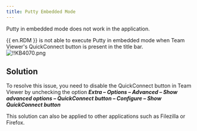 ```yaml
---
title: Putty Embedded Mode
---
```

Putty in embedded mode does not work in the application.  

{{ en.RDM }} is not able to execute Putty in embedded mode when Team Viewer's QuickConnect button is present in the title bar.  
![!!KB4070.png](/img/en/kb/KB4070.png)  
## Solution
To resolve this issue, you need to disable the QuickConnect button in Team Viewer by unchecking the option ***Extra – Options – Advanced – Show advanced options – QuickConnect button – Configure – Show QuickConnect button***  

This solution can also be applied to other applications such as Filezilla or Firefox.
